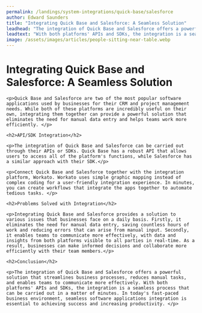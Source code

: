 ```yaml
---
permalink: /landings/system-integrations/quick-base/salesforce
author: Edward Saunders
title: "Integrating Quick Base and Salesforce: A Seamless Solution"
leadhead: "The integration of Quick Base and Salesforce offers a powerful solution that streamlines business processes, reduces manual tasks, and enables teams to communicate more effectively"
leadtext: "With both platforms' APIs and SDKs, the integration is a seamless process that can be carried out in a matter of minutes. In today's fast-paced business environment, seamless software applications integration is essential to achieving success and increasing productivity."
image: /assets/images/articles/people-sitting-near-table.webp
---
```

<div class="arttext">
	<h1>Integrating Quick Base and Salesforce: A Seamless Solution</h1>

	<p>Quick Base and Salesforce are two of the most popular software applications used by businesses for their CRM and project management needs. While both of these platforms are incredibly useful on their own, integrating them together can provide a powerful solution that eliminates the need for manual data entry and helps teams work more efficiently. </p>

	<h2>API/SDK Integration</h2>

	<p>The integration of Quick Base and Salesforce can be carried out through their APIs or SDKs. Quick Base has a robust API that allows users to access all of the platform's functions, while Salesforce has a similar approach with their SDK.</p>

	<p>Connect Quick Base and Salesforce together with the integration platform, Workato. Workato uses simple graphic mapping instead of complex coding for a user-friendly integration experience. In minutes, you can create workflows that integrate the apps together to automate tedious tasks. </p>

	<h2>Problems Solved with Integration</h2>

	<p>Integrating Quick Base and Salesforce provides a solution to various issues that businesses face on a daily basis. Firstly, it eliminates the need for manual data entry, saving countless hours of work and reducing errors that can arise from manual input. Secondly, it enables teams to communicate more effectively, with data and insights from both platforms visible to all parties in real-time. As a result, businesses can make informed decisions and collaborate more efficiently with their team members.</p>

	<h2>Conclusion</h2>

	<p>The integration of Quick Base and Salesforce offers a powerful solution that streamlines business processes, reduces manual tasks, and enables teams to communicate more effectively. With both platforms' APIs and SDKs, the integration is a seamless process that can be carried out in a matter of minutes. In today's fast-paced business environment, seamless software applications integration is essential to achieving success and increasing productivity. </p>

</div>